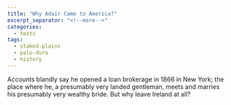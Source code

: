 ```yaml
---
title: "Why Adair Came to America?"
excerpt_separator: "<!--more-->"
categories:
  - texts
tags:
  - staked-plains
  - palo-duro
  - history
---
```

Accounts blandly say he opened a loan brokerage in 1866 in New York; the place where he, a presumably very landed gentleman, meets and marries his presumably very wealthy bride. But why leave Ireland at all?
